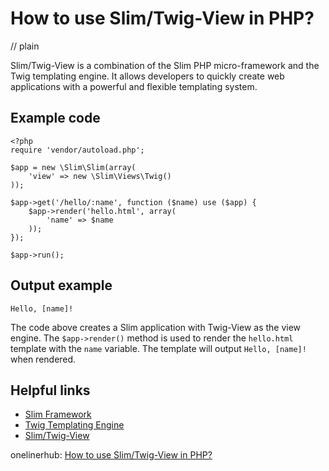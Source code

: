 # How to use Slim/Twig-View in PHP?
// plain

Slim/Twig-View is a combination of the Slim PHP micro-framework and the Twig templating engine. It allows developers to quickly create web applications with a powerful and flexible templating system.

## Example code

```
<?php
require 'vendor/autoload.php';

$app = new \Slim\Slim(array(
    'view' => new \Slim\Views\Twig()
));

$app->get('/hello/:name', function ($name) use ($app) {
    $app->render('hello.html', array(
        'name' => $name
    ));
});

$app->run();
```

## Output example

```
Hello, [name]!
```

The code above creates a Slim application with Twig-View as the view engine. The `$app->render()` method is used to render the `hello.html` template with the `name` variable. The template will output `Hello, [name]!` when rendered.

## Helpful links

- [Slim Framework](http://www.slimframework.com/)
- [Twig Templating Engine](http://twig.sensiolabs.org/)
- [Slim/Twig-View](https://github.com/codeguy/Slim-Views)

onelinerhub: [How to use Slim/Twig-View in PHP?](https://onelinerhub.com/twig/how-to-use-slim-twig-view-in-php-)